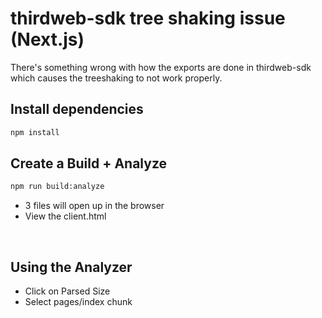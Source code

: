 # thirdweb-sdk tree shaking issue (Next.js)

There's something wrong with how the exports are done in thirdweb-sdk which causes the treeshaking to not work properly.

## Install dependencies

```bash
npm install
```

## Create a Build + Analyze

```bash
npm run build:analyze
```

- 3 files will open up in the browser
- View the client.html

<br/>

## Using the Analyzer

- Click on Parsed Size
- Select pages/index chunk
